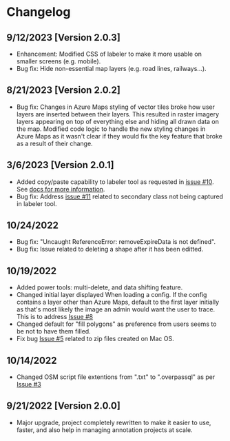 # Changelog

## 9/12/2023 [Version 2.0.3]

- Enhancement: Modified CSS of labeler to make it more usable on smaller screens (e.g. mobile). 
- Bug fix: Hide non-essential  map layers (e.g. road lines, railways...).

## 8/21/2023 [Version 2.0.2]

- Bug fix: Changes in Azure Maps styling of vector tiles broke how user layers are inserted between their layers. This resulted in raster imagery layers appearing on top of everything else and hiding all drawn data on the map. Modified code logic to handle the new styling changes in Azure Maps as it wasn't clear if they would fix the key feature that broke as a result of their change.

## 3/6/2023 [Version 2.0.1]

- Added copy/paste capability to labeler tool as requested in [issue #10](https://github.com/microsoft/satellite-imagery-labeling-tool/issues/10). See [docs for more information](https://github.com/microsoft/satellite-imagery-labeling-tool/blob/main/docs/Labeler.md#copy--paste-shapes). 
- Bug fix: Address [issue #11](https://github.com/microsoft/satellite-imagery-labeling-tool/issues/11) related to secondary class not being captured in labeler tool. 

## 10/24/2022

- Bug fix: "Uncaught ReferenceError: removeExpireData is not defined".
- Bug fix: Issue related to deleting a shape after it has been editted.

## 10/19/2022

- Added power tools: multi-delete, and data shifting feature.
- Changed initial layer displayed When loading a config. If the config contains a layer other than Azure Maps, default to the first layer initially as that's most likely the image an admin would want the user to trace. This is to address [Issue #8](https://github.com/microsoft/satellite-imagery-labeling-tool/issues/8)
- Changed default for "fill polygons" as preference from users seems to be not to have them filled.
- Fix bug [Issue #5](https://github.com/microsoft/satellite-imagery-labeling-tool/issues/5) related to zip files created on Mac OS.

## 10/14/2022

- Changed OSM script file extentions from ".txt" to ".overpassql" as per [Issue #3](https://github.com/microsoft/satellite-imagery-labeling-tool/issues/3)

## 9/21/2022 [Version 2.0.0]

- Major upgrade, project completely rewritten to make it easier to use, faster, and also help in managing annotation projects at scale.
